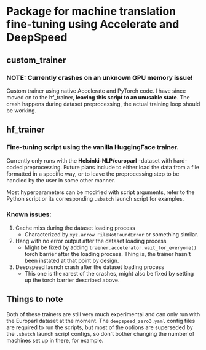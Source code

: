 # Package for machine translation fine-tuning using Accelerate and DeepSpeed

## custom_trainer

### NOTE: Currently crashes on an unknown GPU memory issue!

Custom trainer using native Accelerate and PyTorch code. I have since moved on to the
hf_trainer, **leaving this script to an unusable state**. The crash happens during dataset 
preprocessing, the actual training loop should be working.

## hf_trainer

### Fine-tuning script using the vanilla HuggingFace trainer.

Currently only runs with the **Helsinki-NLP/europarl** -dataset with hard-coded preprocessing.
Future plans include to either load the data from a file formatted in a specific way, or 
to leave the preprocessing step to be handled by the user in some other manner.

Most hyperparameters can be modified with script arguments, refer to the Python script or its
corresponding `.sbatch` launch script for examples.

### Known issues:
1) Cache miss during the dataset loading process
    - Characterized by `xyz.arrow FileNotFoundError` or something similar.
2) Hang with no error output after the dataset loading process
    - Might be fixed by adding `trainer.accelerator.wait_for_everyone()` torch barrier after the loading
      process. Thing is, the trainer hasn't been instated at that point by design.
3) Deepspeed launch crash after the dataset loading process
    - This one is the rarest of the crashes, might also be fixed by setting up the torch
      barrier described above.

## Things to note

Both of these trainers are still very much experimental and can only run with the Europarl 
dataset at the moment. The `deepspeed_zero3.yaml` config files are required to run the scripts, 
but most of the options are superseded by the `.sbatch` launch script configs, so don't bother changing the 
number of machines set up in there, for example.